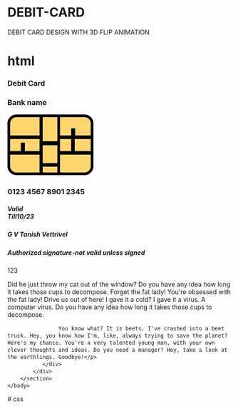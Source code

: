 # DEBIT-CARD
DEBIT CARD DESIGN WITH 3D FLIP ANIMATION 
# html
<!DOCTYPE html>
<html>
    <head>
        <title> DEBIT CARD </title>
        <link rel="stylesheet" href="style.css">
    </head>
    <body>
        <section>
            <div class="card">
                <div class="face front">
                    <h3 class="debit">Debit Card</h3>
                    <h3 class="bank">Bank name</h3>
                    <img src="chip.png" class="chip">
                    <h3 class="number">0123 4567 8901 2345</h3>
                    <h5 class="valid"><span>Valid<br>Till</span><span>10/23</span></h5>
                    <h5 class="CardHolder">G V Tanish Vettrivel</h5>
                </div>
               <div class="face back">
               		<div class="blackbar"></div>
           	    	<div class="ccvtext">
               			<h5>Authorized signature-not valid unless signed</h5>
               			<div class="whitebar"></div>
               			<div class="ccv">123</div>
               		</div>
               		<p class="text">Did he just throw my cat out of the window? Do you have any idea how long it takes those cups to decompose. Forget the fat lady! You're obsessed with the fat lady! Drive us out of here! I gave it a cold? I gave it a virus. A computer virus. Do you have any idea how long it takes those cups to decompose.
               		
               		You know what? It is beets. I've crashed into a beet truck. Hey, you know how I'm, like, always trying to save the planet? Here's my chance. You're a very talented young man, with your own clever thoughts and ideas. Do you need a manager? Hey, take a look at the earthlings. Goodbye!</p>
               </div>
            </div>
        </section>
    </body>
</html>
# css
